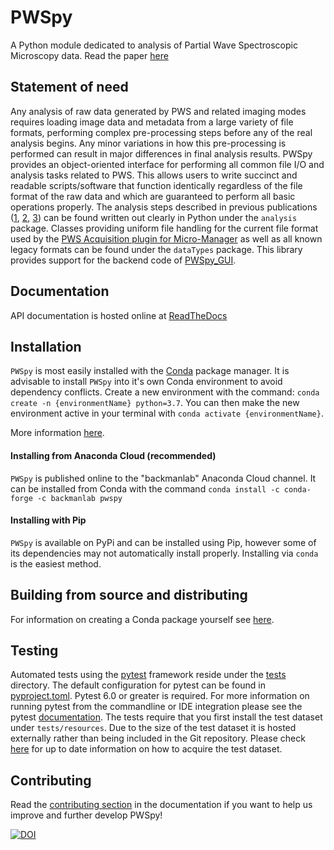 # PWSpy
A Python module dedicated to analysis of Partial Wave Spectroscopic Microscopy data. Read the paper [here](https://joss.theoj.org/papers/10.21105/joss.03957)

## Statement of need
Any analysis of raw data generated by PWS and related imaging modes requires loading image data and metadata from a large variety of file formats, performing complex pre-processing steps before any of the real analysis begins. Any minor variations in how this pre-processing is performed can result in major differences in final analysis results. PWSpy provides an object-oriented interface for performing all common file I/O and analysis tasks related to PWS. This allows users to write succinct and readable scripts/software that function identically regardless of the file format of the raw data and which are guaranteed to perform all basic operations properly. The analysis steps described in previous publications ([1](https://www.ncbi.nlm.nih.gov/pmc/articles/PMC5348632/), [2](https://www.nature.com/articles/s41467-019-09717-6), [3](https://www.osapublishing.org/ol/viewmedia.cfm?uri=ol-45-17-4810&seq=0&html=true)) can be found written out clearly in Python under the `analysis` package. Classes providing uniform file handling for the current file format used by the [PWS Acquisition plugin for Micro-Manager](https://github.com/nanthony21/PWSAcquisition) as well as all known legacy formats can be found under the `dataTypes` package.  This library provides support for the backend code of [PWSpy_GUI](https://github.com/nanthony21/pwspy_gui).

## Documentation
API documentation is hosted online at [ReadTheDocs](https://pwspy.readthedocs.io/en/dev/)

## Installation
`PWSpy` is most easily installed with the [Conda](https://docs.conda.io/projects/conda/en/latest/user-guide/install/download.html) package manager.
It is advisable to install `PWSpy` into it's own Conda environment to avoid dependency conflicts. 
Create a new environment with the command: `conda create -n {environmentName} python=3.7`. You can then make the new environment active in your terminal with `conda activate {environmentName}`.

More information [here](https://docs.conda.io/projects/conda/en/latest/user-guide/tasks/manage-environments.html).

#### Installing from Anaconda Cloud (recommended)
`PWSpy` is published online to the "backmanlab" Anaconda Cloud channel. It can be installed from Conda with the command `conda install -c conda-forge -c backmanlab pwspy` 

#### Installing with Pip
`PWSpy` is available on PyPi and can be installed using Pip, however some of its dependencies may not automatically install properly. Installing via `conda` is the easiest method.

## Building from source and distributing
For information on creating a Conda package yourself see [here](docs/building.md).

## Testing
Automated tests using the [pytest](https://docs.pytest.org/en/7.0.x/) framework reside under the [tests](tests) directory. The default configuration for pytest can be found in [pyproject.toml](https://github.com/BackmanLab/PWSpy/blob/dev/pyproject.toml). Pytest 6.0 or greater is required. For more information on running pytest from the commandline or IDE integration please see the pytest [documentation](https://docs.pytest.org/en/7.0.x/how-to/index.html#how-to). The tests require that you first install the test dataset under `tests/resources`. Due to the size of the test dataset it is hosted externally rather than being included in the Git repository. Please check [here](tests/resources/readme.txt) for up to date information on how to acquire the test dataset.

## Contributing
Read the [contributing section](CONTRIBUTING.md) in the documentation if you want to help us improve and further develop PWSpy!

[![DOI](https://zenodo.org/badge/329972125.svg)](https://zenodo.org/badge/latestdoi/329972125)
